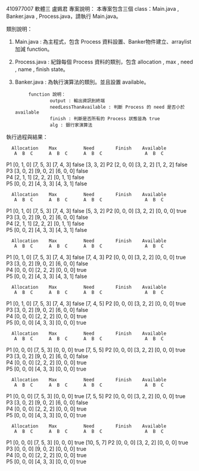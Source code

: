 410977007 軟體三 盧姵君
專案說明：
本專案包含三個 class：Main.java , Banker.java , Process.java，請執行 Main.java。

類別說明：
1. Main.java :
   為主程式，包含 Process 資料設置、Banker物件建立、arraylist 加減 function。

2. Process.java :
   紀錄每個 Process 資料的類別，包含 allocation , max , need , name , finish state。

3. Banker.java :
   為執行演算法的類別。並且設置 available。

   			function 說明：
   					output : 輸出資訊到終端
   					needLessThanAvailable : 判斷 Process 的 need 是否小於 available
   					finish : 判斷是否所有的 Process 狀態皆為 true
   					alg : 銀行家演算法

執行過程與結果：

      Allocation    Max          Need        Finish    Available
       A  B  C      A  B  C      A  B  C                A  B  C
P1    [0, 1, 0]    [7, 5, 3]    [7, 4, 3]    false     [3, 3, 2]
P2    [2, 0, 0]    [3, 2, 2]    [1, 2, 2]    false     
P3    [3, 0, 2]    [9, 0, 2]    [6, 0, 0]    false     
P4    [2, 1, 1]    [2, 2, 2]    [0, 1, 1]    false     
P5    [0, 0, 2]    [4, 3, 3]    [4, 3, 1]    false

      Allocation    Max          Need        Finish    Available
       A  B  C      A  B  C      A  B  C                A  B  C
P1    [0, 1, 0]    [7, 5, 3]    [7, 4, 3]    false     [5, 3, 2]
P2    [0, 0, 0]    [3, 2, 2]    [0, 0, 0]    true     
P3    [3, 0, 2]    [9, 0, 2]    [6, 0, 0]    false     
P4    [2, 1, 1]    [2, 2, 2]    [0, 1, 1]    false     
P5    [0, 0, 2]    [4, 3, 3]    [4, 3, 1]    false

      Allocation    Max          Need        Finish    Available
       A  B  C      A  B  C      A  B  C                A  B  C
P1    [0, 1, 0]    [7, 5, 3]    [7, 4, 3]    false     [7, 4, 3]
P2    [0, 0, 0]    [3, 2, 2]    [0, 0, 0]    true     
P3    [3, 0, 2]    [9, 0, 2]    [6, 0, 0]    false     
P4    [0, 0, 0]    [2, 2, 2]    [0, 0, 0]    true     
P5    [0, 0, 2]    [4, 3, 3]    [4, 3, 1]    false

      Allocation    Max          Need        Finish    Available
       A  B  C      A  B  C      A  B  C                A  B  C
P1    [0, 1, 0]    [7, 5, 3]    [7, 4, 3]    false     [7, 4, 5]
P2    [0, 0, 0]    [3, 2, 2]    [0, 0, 0]    true     
P3    [3, 0, 2]    [9, 0, 2]    [6, 0, 0]    false     
P4    [0, 0, 0]    [2, 2, 2]    [0, 0, 0]    true     
P5    [0, 0, 0]    [4, 3, 3]    [0, 0, 0]    true

      Allocation    Max          Need        Finish    Available
       A  B  C      A  B  C      A  B  C                A  B  C
P1    [0, 0, 0]    [7, 5, 3]    [0, 0, 0]    true     [7, 5, 5]
P2    [0, 0, 0]    [3, 2, 2]    [0, 0, 0]    true     
P3    [3, 0, 2]    [9, 0, 2]    [6, 0, 0]    false     
P4    [0, 0, 0]    [2, 2, 2]    [0, 0, 0]    true     
P5    [0, 0, 0]    [4, 3, 3]    [0, 0, 0]    true

      Allocation    Max          Need        Finish    Available
       A  B  C      A  B  C      A  B  C                A  B  C
P1    [0, 0, 0]    [7, 5, 3]    [0, 0, 0]    true     [7, 5, 5]
P2    [0, 0, 0]    [3, 2, 2]    [0, 0, 0]    true     
P3    [3, 0, 2]    [9, 0, 2]    [6, 0, 0]    false     
P4    [0, 0, 0]    [2, 2, 2]    [0, 0, 0]    true     
P5    [0, 0, 0]    [4, 3, 3]    [0, 0, 0]    true

      Allocation    Max          Need        Finish    Available
       A  B  C      A  B  C      A  B  C                A  B  C
P1    [0, 0, 0]    [7, 5, 3]    [0, 0, 0]    true     [10, 5, 7]
P2    [0, 0, 0]    [3, 2, 2]    [0, 0, 0]    true     
P3    [0, 0, 0]    [9, 0, 2]    [0, 0, 0]    true     
P4    [0, 0, 0]    [2, 2, 2]    [0, 0, 0]    true     
P5    [0, 0, 0]    [4, 3, 3]    [0, 0, 0]    true     


